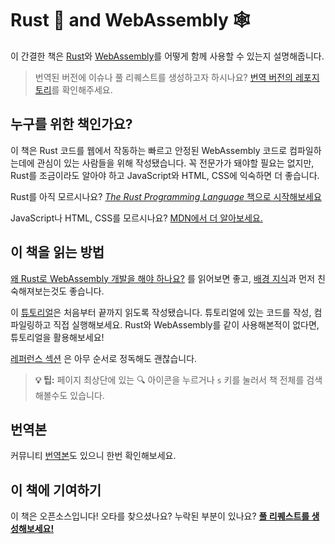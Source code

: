 # Rust 🦀 and WebAssembly 🕸
이 간결한 책은 [Rust][]와 [WebAssembly][]를 어떻게 함께 사용할 수 있는지 설명해줍니다.

> 번역된 버전에 이슈나 풀 리퀘스트를 생성하고자 하시나요? [번역 버전의 레포지토리](https://github.com/polyecho/rust-wasm-book-ko)를 확인해주세요.

## 누구를 위한 책인가요?
이 책은 Rust 코드를 웹에서 작동하는 빠르고 안정된 WebAssembly 코드로 컴파일하는데에 관심이 있는 사람들을 위해 작성됐습니다.
꼭 전문가가 돼야할 필요는 없지만, Rust를 조금이라도 알아야 하고 JavaScript와 HTML, CSS에 익숙하면 더 좋습니다.

Rust를 아직 모르시나요? [*The Rust Programming Language* 책으로 시작해보세요][trpl]

JavaScript나 HTML, CSS를 모르시나요? [MDN에서 더 알아보세요.][mdn]

## 이 책을 읽는 방법
[왜 Rust로 WebAssembly 개발을 해야 하나요?][why-rust-wasm] 를 읽어보면 좋고, [배경 지식][background]과 먼저 친숙해져보는것도 좋습니다.

이 [튜토리얼][tutorial]은 처음부터 끝까지 읽도록 작성됐습니다. 튜토리얼에 있는 코드를 작성, 컴파일링하고 직접 실행해보세요. Rust와 WebAssembly를 같이 사용해본적이 없다면, 튜토리얼을 활용해보세요!

[레퍼런스 섹션][reference] 은 아무 순서로 정독해도 괜찮습니다.

> **💡 팁:** 페이지 최상단에 있는 🔍 아이콘을 누르거나 `s` 키를 눌러서 책 전체를 검색해볼수도 있습니다.

## 번역본

커뮤니티 [번역본](./reference/translations.md)도 있으니 한번 확인해보세요.

## 이 책에 기여하기
이 책은 오픈소스입니다! 오타를 찾으셨나요? 누락된 부분이 있나요? [**풀 리퀘스트를 생성해보세요!**][repo]

[Rust]: https://www.rust-lang.org
[WebAssembly]: https://webassembly.org/
[trpl]: https://doc.rust-lang.org/book/
[mdn]: https://developer.mozilla.org/en-US/docs/Learn
[why-rust-wasm]: ./why-rust-and-webassembly.html
[background]: ./background-and-concepts.html
[tutorial]: ./game-of-life/introduction.html
[reference]: ./reference/index.html
[repo]: https://github.com/rustwasm/book
[wat2wasm demo]: https://webassembly.github.io/wabt/demo/wat2wasm/
